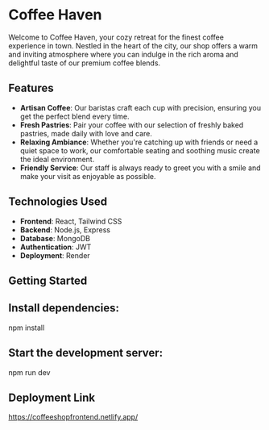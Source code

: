 # Coffee Haven

Welcome to Coffee Haven, your cozy retreat for the finest coffee experience in town. Nestled in the heart of the city, our shop offers a warm and inviting atmosphere where you can indulge in the rich aroma and delightful taste of our premium coffee blends.

## Features

- **Artisan Coffee**: Our baristas craft each cup with precision, ensuring you get the perfect blend every time.
- **Fresh Pastries**: Pair your coffee with our selection of freshly baked pastries, made daily with love and care.
- **Relaxing Ambiance**: Whether you're catching up with friends or need a quiet space to work, our comfortable seating and soothing music create the ideal environment.
- **Friendly Service**: Our staff is always ready to greet you with a smile and make your visit as enjoyable as possible.

## Technologies Used

- **Frontend**: React, Tailwind CSS
- **Backend**: Node.js, Express
- **Database**: MongoDB
- **Authentication**: JWT
- **Deployment**: Render

## Getting Started
## Install dependencies:
npm install

## Start the development server:
npm run dev

## Deployment Link
https://coffeeshopfrontend.netlify.app/
